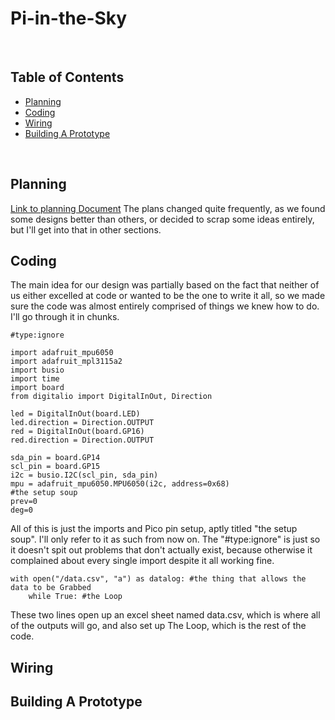 # Pi-in-the-Sky

&nbsp;

## Table of Contents
* [Planning](#planning)
* [Coding](#coding)
* [Wiring](#wiring)
* [Building A Prototype](#building_a_prototype)

&nbsp;
## Planning
[Link to planning Document](https://docs.google.com/document/d/14-PHrZZvjooZSPuYYvAT_kGfdMwqDnR2ftNQUhQHIGQ/edit)
The plans changed quite frequently, as we found some designs better than others, or decided to scrap some ideas entirely, but I'll get into that in other sections.

## Coding
The main idea for our design was partially based on the fact that neither of us either excelled at code or wanted to be the one to write it all, so we made sure the code was almost entirely comprised of things we knew how to do. I'll go through it in chunks.

```
#type:ignore

import adafruit_mpu6050
import adafruit_mpl3115a2
import busio
import time
import board
from digitalio import DigitalInOut, Direction

led = DigitalInOut(board.LED)
led.direction = Direction.OUTPUT
red = DigitalInOut(board.GP16)
red.direction = Direction.OUTPUT 

sda_pin = board.GP14
scl_pin = board.GP15
i2c = busio.I2C(scl_pin, sda_pin)
mpu = adafruit_mpu6050.MPU6050(i2c, address=0x68) 
#the setup soup
prev=0
deg=0
```
All of this is just the imports and Pico pin setup, aptly titled "the setup soup". I'll only refer to it as such from now on. The "#type:ignore" is just so it doesn't spit out problems that don't actually exist, because otherwise it complained about every single import despite it all working fine.

```
with open("/data.csv", "a") as datalog: #the thing that allows the data to be Grabbed
    while True: #the Loop
```
These two lines open up an excel sheet named data.csv, which is where all of the outputs will go, and also set up The Loop, which is the rest of the code.

## Wiring


## Building A Prototype


